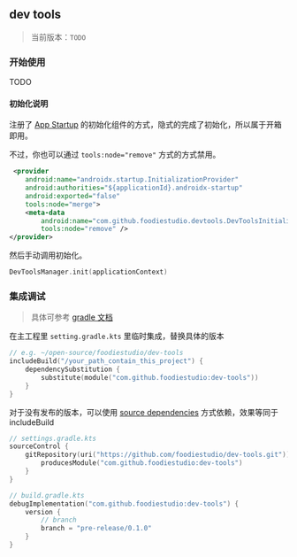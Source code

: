 ## dev tools
> 当前版本：`TODO` 

### 开始使用
TODO

#### 初始化说明
注册了 [App Startup](https://developer.android.com/topic/libraries/app-startup#kts) 的初始化组件的方式，隐式的完成了初始化，所以属于开箱即用。

不过，你也可以通过 `tools:node="remove"` 方式的方式禁用。

```xml
 <provider
    android:name="androidx.startup.InitializationProvider"
    android:authorities="${applicationId}.androidx-startup"
    android:exported="false"
    tools:node="merge">
    <meta-data
        android:name="com.github.foodiestudio.devtools.DevToolsInitializer"
        tools:node="remove" />
</provider>
```

然后手动调用初始化。

```kotlin
DevToolsManager.init(applicationContext)
```

### 集成调试
> 具体可参考 [gradle 文档](https://docs.gradle.org/current/samples/sample_composite_builds_declared_substitutions.html) 

在主工程里 `setting.gradle.kts` 里临时集成，替换具体的版本

```kotlin
// e.g. ~/open-source/foodiestudio/dev-tools
includeBuild("/your_path_contain_this_project") {
    dependencySubstitution {
        substitute(module("com.github.foodiestudio:dev-tools"))
    }
}
```

对于没有发布的版本，可以使用 [source dependencies](https://blog.gradle.org/introducing-source-dependencies) 方式依赖，效果等同于 includeBuild

```kotlin
// settings.gradle.kts
sourceControl {
    gitRepository(uri("https://github.com/foodiestudio/dev-tools.git")) {
        producesModule("com.github.foodiestudio:dev-tools")
    }
}

// build.gradle.kts
debugImplementation("com.github.foodiestudio:dev-tools") {
    version {
        // branch
        branch = "pre-release/0.1.0" 
    }
}
```
